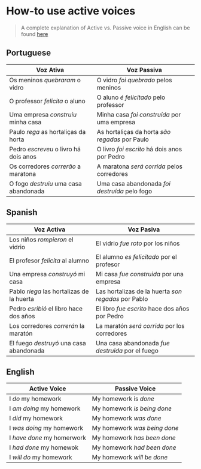 # How-to use active voices

> A complete explanation of Active vs. Passive voice in English can be found [here](https://www.grammarly.com/blog/active-vs-passive-voice/)


## Portuguese

| Voz Ativa | Voz Passiva |
| ------------ | ------------- |
| Os meninos *quebraram* o vidro | O vidro *foi quebrado* pelos meninos |
| O professor *felicita* o aluno | O aluno *é felicitado* pelo professor |
| Uma empresa *construiu* minha casa | Minha casa *foi construída* por uma empresa |
| Paulo *rega* as hortaliças da horta | As hortaliças da horta *são regadas* por Paulo |
| Pedro *escreveu* o livro há dois anos | O livro *foi escrito* há dois anos por Pedro |
| Os corredores *correrão* a maratona | A maratona *será corrida* pelos corredores |
| O fogo *destruiu* uma casa abandonada | Uma casa abandonada *foi destruída* pelo fogo |


## Spanish
| Voz Activa | Voz Pasiva |
| ------------ | ------------- |
| Los niños *rompieron* el vidrio | El vidrio *fue roto* por los niños |
| El profesor *felicita* al alumno | El alumno *es felicitado* por el profesor |
| Una empresa *construyó* mi casa | Mi casa *fue construida* por una empresa |
| Pablo *riega* las hortalizas de la huerta | Las hortalizas de la huerta *son regadas* por Pablo |
| Pedro *esribió* el libro hace dos años | El libro *fue escrito* hace dos años por Pedro |
| Los corredores *correrán* la maratón | La maratón *será corrida* por los corredores |
| El fuego *destruyó* una casa abandonada | Una casa abandonada *fue destruida* por el fuego |


## English 
| Active Voice | Passive Voice |
| ------------ | ------------- |
| I *do* my homework | My homework is *done* |
| I *am doing* my homework | My homework *is being done* |
| I *did* my homework | My homework *was done* |
| I *was doing* my homework | My homework *was being done* | 
| I *have done* my homerwork | My homework *has been done* | 
| I *had done* my homewok | My homework *had been done* | 
| I *will do* my homework | My homework *will be done* | 